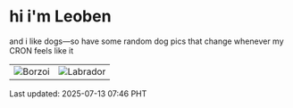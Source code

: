 # hi i'm Leoben

and i like dogs—so have some random dog pics that change whenever my CRON feels like it

|  |  |
|--------|----------|
| ![Borzoi](https://random-dog-vercel.vercel.app/api/random-borzoi?v=1752364014) | ![Labrador](https://random-dog-vercel.vercel.app/api/random-labrador?v=1752364014) |

Last updated: 2025-07-13 07:46 PHT
